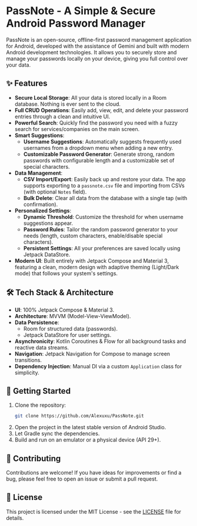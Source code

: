 # PassNote - A Simple & Secure Android Password Manager

PassNote is an open-source, offline-first password management application for Android, developed with the assistance of Gemini and built with modern Android development technologies. It allows you to securely store and manage your passwords locally on your device, giving you full control over your data.

## ✨ Features

- **Secure Local Storage**: All your data is stored locally in a Room database. Nothing is ever sent to the cloud.
- **Full CRUD Operations**: Easily add, view, edit, and delete your password entries through a clean and intuitive UI.
- **Powerful Search**: Quickly find the password you need with a fuzzy search for services/companies on the main screen.
- **Smart Suggestions**:
  - **Username Suggestions**: Automatically suggests frequently used usernames from a dropdown menu when adding a new entry.
  - **Customizable Password Generator**: Generate strong, random passwords with configurable length and a customizable set of special characters.
- **Data Management**:
  - **CSV Import/Export**: Easily back up and restore your data. The app supports exporting to a `passnote.csv` file and importing from CSVs (with optional `Notes` field).
  - **Bulk Delete**: Clear all data from the database with a single tap (with confirmation).
- **Personalized Settings**:
  - **Dynamic Threshold**: Customize the threshold for when username suggestions appear.
  - **Password Rules**: Tailor the random password generator to your needs (length, custom characters, enable/disable special characters).
  - **Persistent Settings**: All your preferences are saved locally using Jetpack DataStore.
- **Modern UI**: Built entirely with Jetpack Compose and Material 3, featuring a clean, modern design with adaptive theming (Light/Dark mode) that follows your system's settings.

## 🛠️ Tech Stack & Architecture

- **UI**: 100% Jetpack Compose & Material 3.
- **Architecture**: MVVM (Model-View-ViewModel).
- **Data Persistence**:
  - Room for structured data (passwords).
  - Jetpack DataStore for user settings.
- **Asynchronicity**: Kotlin Coroutines & Flow for all background tasks and reactive data streams.
- **Navigation**: Jetpack Navigation for Compose to manage screen transitions.
- **Dependency Injection**: Manual DI via a custom `Application` class for simplicity.

## 🚀 Getting Started

1.  Clone the repository:
    ```bash
    git clone https://github.com/Alexuxu/PassNote.git
    ```
2.  Open the project in the latest stable version of Android Studio.
3.  Let Gradle sync the dependencies.
4.  Build and run on an emulator or a physical device (API 29+).

## 🤝 Contributing

Contributions are welcome! If you have ideas for improvements or find a bug, please feel free to open an issue or submit a pull request.

## 📄 License

This project is licensed under the MIT License - see the [LICENSE](LICENSE) file for details.
